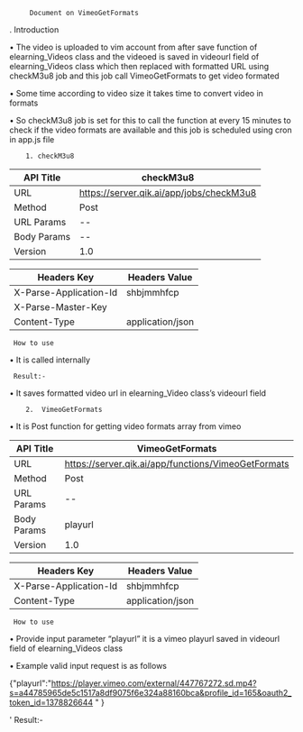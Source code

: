          Document on VimeoGetFormats
.
     Introduction
     
•	The video is uploaded to vim account from after save function of elearning_Videos class and the videoed is saved in videourl field of elearning_Videos class which then replaced with formatted URL using checkM3u8 job and this job call VimeoGetFormats to get video formated

•	Some time according to video size it takes time to convert video in formats 

•	So checkM3u8 job is set for this to call the function at every 15 minutes to check if the video formats are available and this job is scheduled using cron in app.js file


        1. checkM3u8


 | API Title   | checkM3u8                                                   |
 |-------------|-------------------------------------------------------------|
 | URL	       |  https://server.qik.ai/app/jobs/checkM3u8                   |
 | Method      | Post                                                        |
 | URL Params  | --                                                          |
 | Body Params | --                                                          |
 | Version     | 1.0                                                         |


 | Headers Key            | Headers Value            |
 |------------------------|--------------------------|
 | X-Parse-Application-Id | shbjmmhfcp               |
 |  X-Parse-Master-Key   |                           |
 | Content-Type           | application/json         |

  
     How to use

•	It is called internally 

      
     Result:-

•	It saves formatted video url in elearning_Video class’s videourl field 









        2.  VimeoGetFormats

•	It is Post function for getting video formats array from vimeo 

 
 | API Title   | VimeoGetFormats                                             |
 |-------------|-------------------------------------------------------------|
 | URL	       |  https://server.qik.ai/app/functions/VimeoGetFormats        |
 | Method      | Post                                                        |
 | URL Params  | --                                                          |
 | Body Params | playurl                                                     |
 | Version     | 1.0                                                         |


 | Headers Key            | Headers Value            |
 |------------------------|--------------------------|
 | X-Parse-Application-Id | shbjmmhfcp               |
 | Content-Type           | application/json         |


     How to use

•	Provide input parameter “playurl” it is a vimeo playurl saved in videourl field of
elearning_Videos class

•	Example valid input request is as follows 

   {"playurl":"https://player.vimeo.com/external/447767272.sd.mp4?s=a44785965de5c1517a8df9075f6e324a88160bca&profile_id=165&oauth2_token_id=1378826644 "   }

'
    Result:-
 


